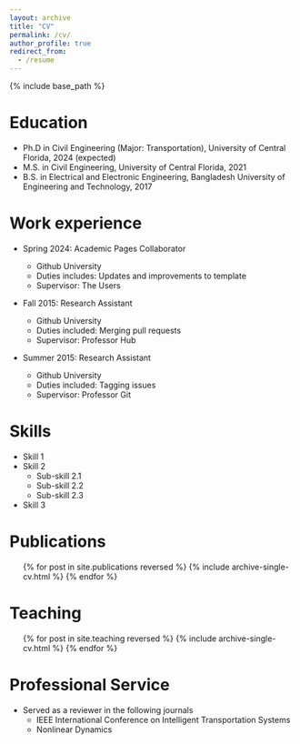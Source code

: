 ```yaml
---
layout: archive
title: "CV"
permalink: /cv/
author_profile: true
redirect_from:
  - /resume
---
```


{% include base_path %}

Education
======
* Ph.D in Civil Engineering (Major: Transportation), University of Central Florida, 2024 (expected)
* M.S. in Civil Engineering, University of Central Florida, 2021
* B.S. in Electrical and Electronic Engineering, Bangladesh University of Engineering and Technology, 2017

Work experience
======
* Spring 2024: Academic Pages Collaborator
  * Github University
  * Duties includes: Updates and improvements to template
  * Supervisor: The Users

* Fall 2015: Research Assistant
  * Github University
  * Duties included: Merging pull requests
  * Supervisor: Professor Hub

* Summer 2015: Research Assistant
  * Github University
  * Duties included: Tagging issues
  * Supervisor: Professor Git
  
Skills
======
* Skill 1
* Skill 2
  * Sub-skill 2.1
  * Sub-skill 2.2
  * Sub-skill 2.3
* Skill 3

Publications
======
  <ul>{% for post in site.publications reversed %}
    {% include archive-single-cv.html %}
  {% endfor %}</ul>
  
<!---
Talks
======
  <ul>{% for post in site.talks reversed %}
    {% include archive-single-talk-cv.html  %}
  {% endfor %}</ul>
 --> 
Teaching
======
  <ul>{% for post in site.teaching reversed %}
    {% include archive-single-cv.html %}
  {% endfor %}</ul>
  
Professional Service
======
* Served as a reviewer in the following journals
  * IEEE International Conference on Intelligent Transportation Systems
  * Nonlinear Dynamics
